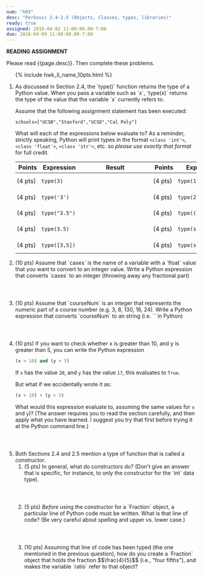 ```yaml
---
num: "h03"
desc: "Perkovic 2.4-2.5 (Objects, Classes, types, libraries)"
ready: true
assigned: 2018-04-02 11:00:00.00-7:00
due: 2018-04-09 11:00:00.00-7:00
---
```


<b>READING ASSIGNMENT</b>

Please read {{page.desc}}.  Then complete these problems.

<ol>

{% include hwk_li_name_10pts.html %}

<li markdown="1">  As discussed in Section&nbsp;2.4, the `type()` function returns the type of a Python value.
When you pass a variable such as `x`, `type(x)` returns the type of the value that the variable `x` currently refers to.

Assume that the following assignment statement has been executed:

```
schools=["UCSB","Stanford","UCSD","Cal Poly"]
```

What will each of the expressions below evaluate to?  As a reminder, strictly speaking, Python will print types in the format `<class 'int'>`, `<class 'float'>`, `<class 'str'>`, etc. so *please use exactly that format* for full credit.
<style>
div.bigger table * td { padding: 0.7em 3pt 0.7em 3pt; }
span.wide { padding: 0pt 4em 0pt 4em; }
</style>

<div class="bigger" markdown="1">

| Points  | Expression  | <span class="wide">Result</span> | Points  | Expression  | <span class="wide">Result</span> |
|---------|-------------|--------|---------|-------------|--------|
| (4 pts) | `type(3)` |        | (4 pts) | `type(1+2.5)`     |        |
| (4 pts) | `type('3')`    |        | (4 pts) | `type(2 * "3")`|        |
| (4 pts) | `type("3.5")`    |        | (4 pts) | `type((3,3))` |        |
| (4 pts) | `type(3.5)`    |        | (4 pts) | `type(schools)`  |        |
| (4 pts) | `type([3,5])`    |        | (4 pts) | `type(schools[0])`    |        |

</div>

<div class="pagebreak">
</div>

</li>



<li style="margin-bottom: 4em;" markdown="1">
(10 pts) Assume that `cases` is the name of a variable with a `float` value that you want to convert to an integer value.    Write a Python expression that converts `cases` to an integer (throwing away any fractional part)
</li>



<li style="margin-bottom: 4em;" markdown="1"> (10 pts) Assume that `courseNum` is an integer that represents the numeric part of a course number (e.g. 3, 8, 130, 16, 24).    Write a Python expression that converts `courseNum` to an string (i.e. `<class 'str'>` in Python)
</li>


<li style="margin-bottom: 4em;" markdown="1"> (10 pts) If you want to check whether x is greater than 10, and y is greater than 5, you can write the Python expression

```python
(x > 10) and (y > 5)
```

If `x` has the value `20`, and `y` has the value `17`, this evaluates to `True`.

But what if we accidentally wrote it as:

```python
(x > 10) + (y > 5)
```

What would this expression evaluate to, assuming the same values for `x` and `y`)?  (The answer requires you to read the section carefully, and then apply what you have learned.    I suggest you try that first before trying it at the Python command line.)

</li>

<li>Both Sections 2.4 and 2.5 mention a type of function that is called a <em>constructor</em>.

<ol>

<li style="margin-bottom: 4em;" markdown="1">
(5 pts) In general, what do constructors do?  (Don't give an answer that is specific, for instance, to only the constructor for the `int` data type).

</li>




<li style="margin-bottom: 4em;" markdown="1">
(5 pts) <em>Before</em> using the constructor for a `Fraction` object, a particular line of Python code must be written.  What is that line of code?  (Be very careful about spelling and upper vs. lower case.)

</li>

<li style="margin-bottom: 4em;" markdown="1">
(10 pts) Assuming that line of code has been typed (the one mentioned in the previous question), how do you create a `Fraction` object that holds the fraction $$\frac{4}{5}$$ (i.e., "four&nbsp;fifths"), and makes the variable `ratio` refer to that object?

</li>


</ol>

</li>

</ol>

